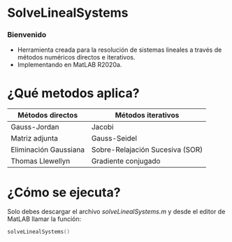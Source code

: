 # SolveLinealSystems
### Bienvenido

- Herramienta creada para la resolución de sistemas lineales a través de métodos numéricos directos e iterativos.
- Implementando en MatLAB R2020a.

# ¿Qué metodos aplica?

| Métodos directos  | Métodos iterativos |
| ------------- | ------------- |
|Gauss-Jordan | Jacobi |
|Matriz adjunta|Gauss-Seidel|
|Eliminación Gaussiana|Sobre-Relajación Sucesiva (SOR)|
|Thomas Llewellyn|Gradiente conjugado|

# ¿Cómo se ejecuta?

Solo debes descargar el archivo *solveLinealSystems.m* y desde el editor de MatLAB llamar la función:

```c++
solveLinealSystems()
```
